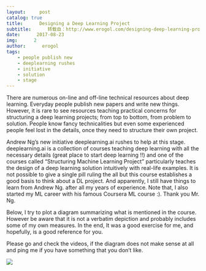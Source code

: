 ```yaml
---
layout:     post
catalog: true
title:      Designing a Deep Learning Project
subtitle:      转载自：http://www.erogol.com/designing-deep-learning-project/
date:      2017-08-23
img:      2
author:      erogol
tags:
    - people publish new
    - deeplearning rushes
    - initiative
    - solution
    - stage
---
```


There are numerous on-line and off-line technical resources about deep learning. Everyday people publish new papers and write new things. However, it is rare to see resources teaching practical concerns for structuring a deep learning projects; from top to bottom, from problem to solution. People know fancy technicalities but even some experienced people feel lost in the details, once they need to structure their own project.

Andrew Ng’s new initiative deeplearning.ai rushes to help at this stage. deeplearning.ai is a collection of courses teaching deep learning with all the necessary details (great place to start deep learning !!) and one of the courses called “Structuring Machine Learning Project” particularly teaches the design of a deep learning solution intuitively with real-life examples. It is not possible to give a single pill ruling the all but this course establishes a good basis to think about a DL project. And apparently, I still have things to learn from Andrew Ng. after all my years of experience. Note that, I also started my ML career with his famous Coursera ML course :). Thank you Mr. Ng.

Below, I try to plot a diagram summarizing what is mentioned in the course. However be aware that it is not a verbatim depiction and probably includes some of my own measures. In the end, It was a good exercise for me, and hopefully, is a good reference for you.

Please go and check the videos, if the diagram does not make sense at all and ping me if you have something that you don’t like.

![](http://www.erogol.com/wp-content/uploads/2017/08/1-IsiFypDuJot1OHf4kxcqHA-720x1024.png)

